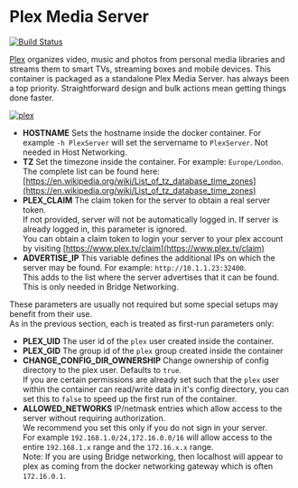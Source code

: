 # Plex Media Server

[![Build Status](https://jenkins.tino.sh/buildStatus/icon?job=k8s.plex%2Fmaster)](https://jenkins.tino.sh/job/k8s.plex/job/master/)

[Plex](https://plex.tv) organizes video, music and photos from personal media libraries and streams them to smart TVs, 
streaming boxes and mobile devices. This container is packaged as a standalone Plex Media Server. has always been a top priority. 
Straightforward design and bulk actions mean getting things done faster.

[![plex](http://the-gadgeteer.com/wp-content/uploads/2015/10/plex-logo-e1446990678679.png)](https://plex.tv)


- **HOSTNAME** Sets the hostname inside the docker container. For example `-h PlexServer` will set the servername to `PlexServer`. 
  Not needed in Host Networking.
- **TZ** Set the timezone inside the container.  For example: `Europe/London`.  The complete list can be found here: [https://en.wikipedia.org/wiki/List_of_tz_database_time_zones](https://en.wikipedia.org/wiki/List_of_tz_database_time_zones)
- **PLEX_CLAIM** The claim token for the server to obtain a real server token.  
  If not provided, server will not be automatically logged in.  If server is already logged in, this parameter is ignored.  
  You can obtain a claim token to login your server to your plex account by visiting [https://www.plex.tv/claim](https://www.plex.tv/claim)
- **ADVERTISE_IP** This variable defines the additional IPs on which the server may be found.  For example: `http://10.1.1.23:32400`.  
  This adds to the list where the server advertises that it can be found.  This is only needed in Bridge Networking.

These parameters are usually not required but some special setups may benefit from their use.  
As in the previous section, each is treated as first-run parameters only:

- **PLEX_UID** The user id of the `plex` user created inside the container.
- **PLEX_GID** The group id of the `plex` group created inside the container
- **CHANGE_CONFIG_DIR_OWNERSHIP** Change ownership of config directory to the plex user.  Defaults to `true`.  
  If you are certain permissions are already set such that the `plex` user within the container can read/write data in it's config directory, 
  you can set this to `false` to speed up the first run of the container.
- **ALLOWED_NETWORKS** IP/netmask entries which allow access to the server without requiring authorization.  
  We recommend you set this only if you do not sign in your server.  
  For example `192.168.1.0/24,172.16.0.0/16` will allow access to the entire `192.168.1.x` range and the `172.16.x.x` range.  
  Note: If you are using Bridge networking, then localhost will appear to plex as coming from the docker networking gateway which is often `172.16.0.1`.
